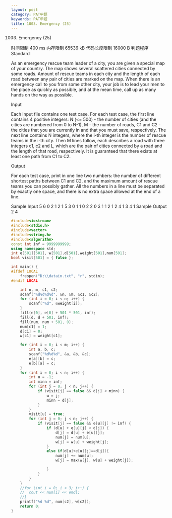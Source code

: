 ```yaml
---
layout: post
category: PAT甲题
keywords: PAT甲题
title: 1003. Emergency (25)
---
```


1003. Emergency (25)

时间限制
400 ms
内存限制
65536 kB
代码长度限制
16000 B
判题程序
Standard
 
As an emergency rescue team leader of a city, you are given a special map of your country. The map shows several scattered cities connected by some roads. Amount of rescue teams in each city and the length of each road between any pair of cities are marked on the map. When there is an emergency call to you from some other city, your job is to lead your men to the place as quickly as possible, and at the mean time, call up as many hands on the way as possible.

Input

Each input file contains one test case. For each test case, the first line contains 4 positive integers: N (<= 500) - the number of cities (and the cities are numbered from 0 to N-1), M - the number of roads, C1 and C2 - the cities that you are currently in and that you must save, respectively. The next line contains N integers, where the i-th integer is the number of rescue teams in the i-th city. Then M lines follow, each describes a road with three integers c1, c2 and L, which are the pair of cities connected by a road and the length of that road, respectively. It is guaranteed that there exists at least one path from C1 to C2.

Output

For each test case, print in one line two numbers: the number of different shortest paths between C1 and C2, and the maximum amount of rescue teams you can possibly gather.
All the numbers in a line must be separated by exactly one space, and there is no extra space allowed at the end of a line.

Sample Input
5 6 0 2
1 2 1 5 3
0 1 1
0 2 2
0 3 1
1 2 1
2 4 1
3 4 1
Sample Output
2 4

```c++
#include<iostream>
#include<stdio.h>
#include<vector>
#include<string.h>
#include<algorithm>
const int inf = 9999999999;
using namespace std;
int e[501][501], w[501],d[501],weight[501],num[501];
bool visit[501] = { false };

int main() {
#ifdef LOCAL
	freopen("D:\\datain.txt", "r", stdin);
#endif LOCAL

	int n, m, c1, c2;
	scanf("%d%d%d%d", &n, &m, &c1, &c2);
	for (int i = 0; i < n; i++) {
		scanf("%d", &weight[i]);
	}
	fill(e[0], e[0] + 501 * 501, inf);
	fill(d, d + 501, inf);
	fill(num, num + 501, 0);
	num[c1] = 1;
	d[c1] = 0;
	w[c1] = weight[c1];

	for (int i = 0; i < m; i++) {
		int a, b, c;
		scanf("%d%d%d", &a, &b, &c);
		e[a][b] = c;
		e[b][a] = c;
	}
	for (int i = 0; i < n; i++) {
		int u = -1;
		int minn = inf;
		for (int j = 0; j < n; j++) {
			if (visit[j] == false && d[j] < minn) {
				u = j;
				minn = d[j];
			}
		}
		visit[u] = true;
		for (int j = 0; j < n; j++) {
			if (visit[j] == false && e[u][j] != inf) {
				if (d[u] + e[u][j] < d[j]) {
					d[j] = d[u] + e[u][j];
					num[j] = num[u];
					w[j] = w[u] + weight[j];
				}
				else if(d[u]+e[u][j]==d[j]){
					num[j] += num[u];
					w[j] = max(w[j], w[u] + weight[j]);

				}
			}
		}
	}
	//for (int i = 0; i < 3; i++) {
	//	cout << num[i] << endl;
	//}
	printf("%d %d", num[c2], w[c2]);
	return 0;
}
```